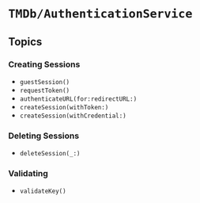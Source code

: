 # ``TMDb/AuthenticationService``

## Topics

### Creating Sessions

- ``guestSession()``
- ``requestToken()``
- ``authenticateURL(for:redirectURL:)``
- ``createSession(withToken:)``
- ``createSession(withCredential:)``

### Deleting Sessions

- ``deleteSession(_:)``

### Validating

- ``validateKey()``
